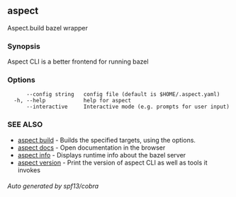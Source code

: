 ## aspect

Aspect.build bazel wrapper

### Synopsis

Aspect CLI is a better frontend for running bazel

### Options

```
      --config string   config file (default is $HOME/.aspect.yaml)
  -h, --help            help for aspect
      --interactive     Interactive mode (e.g. prompts for user input)
```

### SEE ALSO

* [aspect build](aspect_build.md)	 - Builds the specified targets, using the options.
* [aspect docs](aspect_docs.md)	 - Open documentation in the browser
* [aspect info](aspect_info.md)	 - Displays runtime info about the bazel server
* [aspect version](aspect_version.md)	 - Print the version of aspect CLI as well as tools it invokes

###### Auto generated by spf13/cobra
